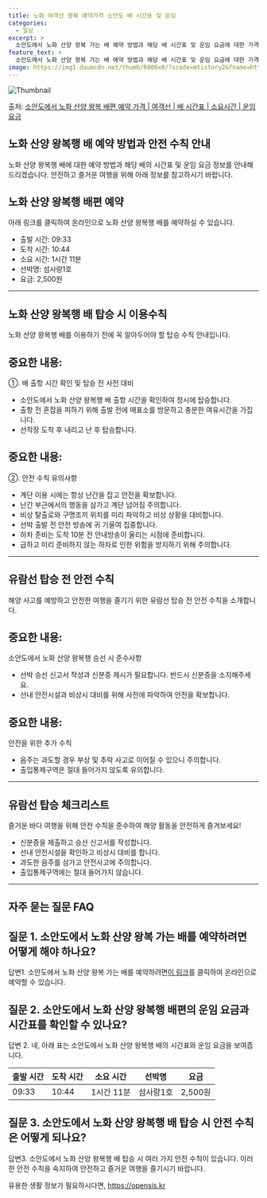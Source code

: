 ```yaml
---
title: 노화 여객선 왕복 예약가격 소안도 배 시간표 및 운임
categories:
  - 일상
excerpt: >
  소안도에서 노화 산양 왕복 가는 배 예약 방법과 해당 배 시간표 및 운임 요금에 대한 가격 정보를 안내 드리겠습니다. 안전하고 재밋는 노화 산양 왕복행 여행을 위해 아래 정보 참고하시기 바랍니다. 노화 산양 왕복행 배편 예약하기 👈 클릭소안도에서 노화 산양 왕복행 배 시간표출발 시간도착 시간소요 시간선박명요금09:3310:441시간 11분섬사랑1호2,500원노화 산양 왕복행 배편 예약하기 👈 클릭소안도에서 노화 산양 왕복행 여객선 탑승 시 이용수칙소안도에서 노화 산양 왕복행 배를 이용하실 때 반드시 숙지해야 할 탑승 수칙 안내입니다.중요한 내용: ①. 배 출항 시간 확인 및 탑승 전 사전 대비 1) 소안도에서 노화산양왕복행 배 출항 시간을 확인하여 정시에 탑승합니다. 2) 출항 전 혼잡을 피하기 위해 출..
feature_text: >
  소안도에서 노화 산양 왕복 가는 배 예약 방법과 해당 배 시간표 및 운임 요금에 대한 가격 정보를 안내 드리겠습니다. 안전하고 재밋는 노화 산양 왕복행 여행을 위해 아래 정보 참고하시기 바랍니다. 노화 산양 왕복행 배편 예약하기 👈 클릭소안도에서 노화 산양 왕복행 배 시간표출발 시간도착 시간소요 시간선박명요금09:3310:441시간 11분섬사랑1호2,500원노화 산양 왕복행 배편 예약하기 👈 클릭소안도에서 노화 산양 왕복행 여객선 탑승 시 이용수칙소안도에서 노화 산양 왕복행 배를 이용하실 때 반드시 숙지해야 할 탑승 수칙 안내입니다.중요한 내용: ①. 배 출항 시간 확인 및 탑승 전 사전 대비 1) 소안도에서 노화산양왕복행 배 출항 시간을 확인하여 정시에 탑승합니다. 2) 출항 전 혼잡을 피하기 위해 출..
image: https://img1.daumcdn.net/thumb/R800x0/?scode=mtistory2&fname=https%3A%2F%2Fblog.kakaocdn.net%2Fdn%2FbW1M2v%2FbtsHDg0rOMt%2Fm7m4GsIdGNgRrJNKuFIbAk%2Fimg.webp
---
```


![Thumbnail](https://img1.daumcdn.net/thumb/R800x0/?scode=mtistory2&fname=https%3A%2F%2Fblog.kakaocdn.net%2Fdn%2FbW1M2v%2FbtsHDg0rOMt%2Fm7m4GsIdGNgRrJNKuFIbAk%2Fimg.webp)

<p>출처: <a href="https://opensis.kr/entry/%EC%86%8C%EC%95%88%EB%8F%84%EC%97%90%EC%84%9C-%EB%85%B8%ED%99%94-%EC%82%B0%EC%96%91-%EC%99%95%EB%B3%B5-%EB%B0%B0%ED%8E%B8-%EC%98%88%EC%95%BD-%EA%B0%80%EA%B2%A9-%EC%97%AC%EA%B0%9D%EC%84%A0-%EB%B0%B0-%EC%8B%9C%EA%B0%84%ED%91%9C-%EC%86%8C%EC%9A%94%EC%8B%9C%EA%B0%84-%EC%9A%B4%EC%9E%84-%EC%9A%94%EA%B8%88" rel="dofollow">소안도에서 노화 산양 왕복 배편 예약 가격 | 여객선 | 배 시간표 | 소요시간 | 운임 요금</a> </p>

## 노화 산양 왕복행 배 예약 방법과 안전 수칙 안내

노화 산양 왕복행 배에 대한 예약 방법과 해당 배의 시간표 및 운임 요금 정보를 안내해 드리겠습니다. 안전하고 즐거운 여행을 위해 아래
정보를 참고하시기 바랍니다.

## 노화 산양 왕복행 배편 예약

아래 링크를 클릭하여 온라인으로 노화 산양 왕복행 배를 예약하실 수 있습니다.

  * 출발 시간: 09:33
  * 도착 시간: 10:44
  * 소요 시간: 1시간 11분
  * 선박명: 섬사랑1호
  * 요금: 2,500원

* * *

## 노화 산양 왕복행 배 탑승 시 이용수칙

노화 산양 왕복행 배를 이용하기 전에 꼭 알아두어야 할 탑승 수칙 안내입니다.

## 중요한 내용:

①. 배 출항 시간 확인 및 탑승 전 사전 대비

  * 소안도에서 노화 산양 왕복행 배 출항 시간을 확인하여 정시에 탑승합니다.
  * 출항 전 혼잡을 피하기 위해 출발 전에 매표소를 방문하고 충분한 여유시간을 가집니다.
  * 선착장 도착 후 내리고 난 후 탑승합니다.



## 중요한 내용:

②. 안전 수칙 유의사항

  * 계단 이용 시에는 항상 난간을 잡고 안전을 확보합니다.
  * 난간 부근에서의 행동을 삼가고 계단 넘어짐 주의합니다.
  * 비상 탈출로와 구명조끼 위치를 미리 파악하고 비상 상황을 대비합니다.
  * 선박 출발 전 안전 방송에 귀 기울여 집중합니다.
  * 하차 준비는 도착 10분 전 안내방송이 울리는 시점에 준비합니다.
  * 급하고 미리 준비하지 않는 하차로 인한 위험을 방지하기 위해 주의합니다.

* * *

## 유람선 탑승 전 안전 수칙

해양 사고를 예방하고 안전한 여행을 즐기기 위한 유람선 탑승 전 안전 수칙을 소개합니다.

## 중요한 내용:

소안도에서 노화 산양 왕복행 승선 시 준수사항

  * 선박 승선 신고서 작성과 신분증 제시가 필요합니다. 반드시 신분증을 소지해주세요.
  * 선내 안전시설과 비상시 대비를 위해 사전에 파악하여 안전을 확보합니다.



## 중요한 내용:

안전을 위한 추가 수칙

  * 음주는 과도할 경우 부상 및 추락 사고로 이어질 수 있으니 주의합니다.
  * 출입통제구역은 절대 들어가지 않도록 유의합니다.

* * *

## 유람선 탑승 체크리스트

즐거운 바다 여행을 위해 안전 수칙을 준수하여 해양 활동을 안전하게 즐겨보세요!

  * 신분증을 제출하고 승선 신고서를 작성합니다.
  * 선내 안전시설을 확인하고 비상시 대비를 합니다.
  * 과도한 음주를 삼가고 안전사고에 주의합니다.
  * 출입통제구역에는 절대 들어가지 않습니다.

* * *

## 자주 묻는 질문 FAQ

## 질문 1. 소안도에서 노화 산양 왕복 가는 배를 예약하려면 어떻게 해야 하나요?

답변1. 소안도에서 노화 산양 왕복 가는 배를 예약하려면[이 링크](https://opensis.kr/entry/%EC%86%8C%EC%95%88%EB%8F%84%EC%97%90%EC%84%9C-%EB%85%B8%ED%99%94-%EC%82%B0%EC%96%91-%EC%99%95%EB%B3%B5-%EB%B0%B0%ED%8E%B8-%EC%98%88%EC%95%BD-%EA%B0%80%EA%B2%A9-%EC%97%AC%EA%B0%9D%EC%84%A0-%EB%B0%B0-%EC%8B%9C%EA%B0%84%ED%91%9C-%EC%86%8C%EC%9A%94%EC%8B%9C%EA%B0%84-%EC%9A%B4%EC%9E%84-%EC%9A%94%EA%B8%88)를 클릭하여 온라인으로 예약할 수 있습니다.

## 질문 2. 소안도에서 노화 산양 왕복행 배편의 운임 요금과 시간표를 확인할 수 있나요?

답변 2. 네, 아래 표는 소안도에서 노화 산양 왕복행 배의 시간표와 운임 요금을 보여줍니다.

**출발 시간** | **도착 시간** | **소요 시간** | **선박명** | **요금**  
---|---|---|---|---  
09:33 | 10:44 | 1시간 11분 | 섬사랑1호 | 2,500원  
  
## 질문 3. 소안도에서 노화 산양 왕복행 배 탑승 시 안전 수칙은 어떻게 되나요?

답변3. 소안도에서 노화 산양 왕복행 배 탑승 시 여러 가지 안전 수칙이 있습니다. 이러한 안전 수칙을 숙지하여 안전하고 즐거운 여행을
즐기시기 바랍니다.

 

유용한 생활 정보가 필요하시다면, <a href="https://opensis.kr" rel="dofollow">https://opensis.kr</a>


